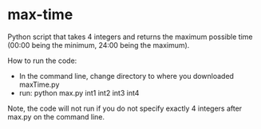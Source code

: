 # max-time
Python script that takes 4 integers and returns the maximum possible time (00:00 being the minimum, 24:00 being the maximum).

How to run the code:
  * In the command line, change directory to where you downloaded maxTime.py
  * run: python max.py int1 int2 int3 int4
  
Note, the code will not run if you do not specify exactly 4 integers after max.py on the command line.
